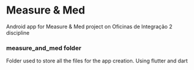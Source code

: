 # Measure & Med
Android app for Measure &amp; Med project on Oficinas de Integração 2 discipline


### measure_and_med folder

Folder used to store all the files for the app creation. Using flutter and dart
